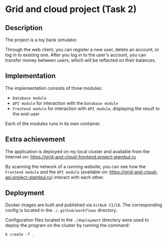 # Grid and cloud project (Task 2)

## Description

The project is a toy bank simulator.

Through the web client, you can register a new user, delete an account, or log in to existing one. After you log in to the user's account, you can transfer money between users, which will be reflected on their balances.

## Implementation

The implementation consists of three modules:
- `Database module`
- `API module` for interaction with the `Database module`
- `Frontend module` for interaction with `API module`, displaying the result to the end-user

Each of the modules runs in its own container.

## Extra achievement

The application is deployed on my local cluster and available from the Internet on: https://grid-and-cloud-frontend.project-stambul.ru

By scanning the network of a running website, you can see how the `Frontend module` and the `API module` (available on: https://grid-and-cloud-api.project-stambul.ru)
 interact with each other.

## Deployment

Docker images are built and published via `GitHub CI/CD`. The corresponding config is located in the `./.github/workflows` directory.

Configuration files located in the `./deployment` directory were used to deploy the program on the cluster by running the command:
        
    k create -f .



